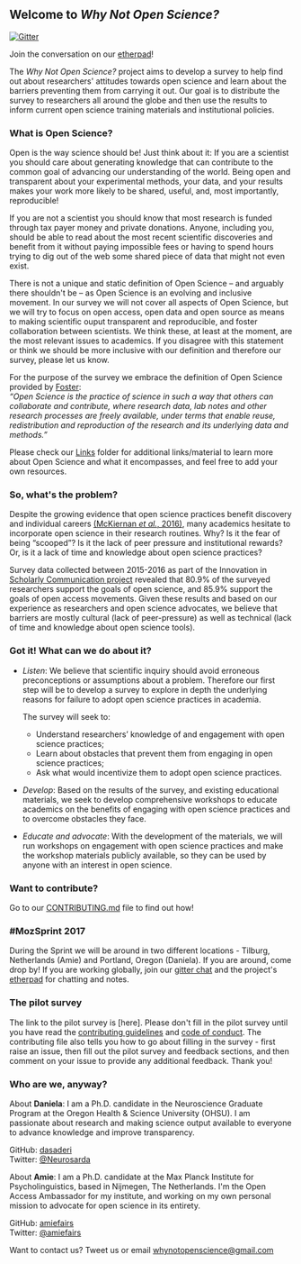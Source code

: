 ## Welcome to *Why Not Open Science?*

[![Gitter](https://badges.gitter.im/Join%20Chat.svg)](https://gitter.im/WhyNotOpenScience/Lobby?utm_source=share-link&utm_medium=link&utm_campaign=share-link) 

Join the conversation on our [etherpad](https://public.etherpad-mozilla.org/p/whynotopenscience)! 

The *Why Not Open Science?* project aims to develop a survey to help find out about researchers' attitudes towards open science and learn about the barriers preventing them from carrying it out. Our goal is to distribute the survey to researchers all around the globe and then use the results to inform current open science training materials and institutional policies.

### What is Open Science? 
Open is the way science should be! Just think about it: If you are a scientist you should care about generating knowledge that can contribute to the common goal of advancing our understanding of the world. Being open and transparent about your experimental methods, your data, and your results makes your work more likely to be shared, useful, and, most importantly, reproducible!

If you are not a scientist you should know that most research is funded through tax payer money and private donations. Anyone, including you, should be able to read about the most recent scientific discoveries and benefit from it without paying impossible fees or having to spend hours trying to dig out of the web some shared piece of data that might not even exist. 

There is not a unique and static definition of Open Science – and arguably there shouldn't be – as Open Science is an evolving and inclusive movement. In our survey we will not cover all aspects of Open Science, but we will try to focus on open access, open data and open source as means to making scientific ouput transparent and reproducible, and foster collaboration between scientists. We think these, at least at the moment, are the most relevant issues to academics. If you disagree with this statement or think we should be more inclusive with our definition and therefore our survey, please let us know.

For the purpose of the survey we embrace the definition of Open Science provided by [Foster](https://www.fosteropenscience.eu/taxonomy/term/100):  
*“Open Science is the practice of science in such a way that others can collaborate and contribute, where research data, lab notes and other research processes are freely available, under terms that enable reuse, redistribution and reproduction of the research and its underlying data and methods.”*  

Please check our [Links](https://github.com/dasaderi/WhyNotOpenScience/tree/master/Links) folder for additional links/material to learn more about Open Science and what it encompasses, and feel free to add your own resources.

### So, what's the problem?

Despite the growing evidence that open science practices benefit discovery and individual careers [(McKiernan *et al.*, 2016)](https://elifesciences.org/content/5/e16800), many academics hesitate to incorporate open science in their research routines. Why? Is it the fear of being “scooped”? Is it the lack of peer pressure and institutional rewards? Or, is it a lack of time and knowledge about open science practices? 

Survey data collected between 2015-2016 as part of the Innovation in [Scholarly Communication project](https://101innovations.wordpress.com/) revealed that 80.9% of the surveyed researchers support the goals of open science, and 85.9% support the goals of open access movements. Given these results and based on our experience as researchers and open science advocates, we believe that barriers are mostly cultural (lack of peer-pressure) as well as technical (lack of time and knowledge about open science tools).

### Got it! What can we do about it?

* *Listen*: We believe that scientific inquiry should avoid erroneous preconceptions or assumptions about a problem. Therefore our first step will be to develop a survey to explore in depth the underlying reasons for failure to adopt open science practices in academia. 

     The survey will seek to:
     * Understand researchers’ knowledge of and engagement with open science practices; 
     * Learn about obstacles that prevent them from engaging in open science practices; 
     * Ask what would incentivize them to adopt open science practices.

* *Develop*: Based on the results of the survey, and existing educational materials, we seek to develop comprehensive workshops to educate academics on the benefits of engaging with open science practices and to overcome obstacles they face.

* *Educate and advocate*: With the development of the materials, we will run workshops on engagement with open science practices and make the workshop materials publicly available, so they can be used by anyone with an interest in open science.

### Want to contribute?

Go to our [CONTRIBUTING.md](https://github.com/dasaderi/WhyNotOpenScience/blob/master/CONTRIBUTING.md) file to find out how!

### #MozSprint 2017

During the Sprint we will be around in two different locations - Tilburg, Netherlands (Amie) and Portland, Oregon (Daniela). If you are around, come drop by! If you are working globally, join our [gitter chat](https://gitter.im/WhyNotOpenScience/Lobby?utm_source=share-link&utm_medium=link&utm_campaign=share-link) and the project's [etherpad](https://public.etherpad-mozilla.org/p/whynotopenscience) for chatting and notes.

### The pilot survey
The link to the pilot survey is [here]. Please don't fill in the pilot survey until you have read the [contributing guidelines](https://github.com/dasaderi/WhyNotOpenScience/blob/master/CONTRIBUTING.md) and [code of conduct](https://github.com/dasaderi/WhyNotOpenScience/blob/master/CODE_OF_CONDUCT.md). The contributing file also tells you how to go about filling in the survey - first raise an issue, then fill out the pilot survey and feedback sections, and then comment on your issue to provide any additional feedback. Thank you!


### Who are we, anyway?
About __Daniela__: I am a Ph.D. candidate in the Neuroscience Graduate Program at the Oregon Health & Science University (OHSU). I am passionate about research and making science output available to everyone to advance knowledge and improve transparency.  

GitHub: [dasaderi](https://github.com/dasaderi)  
Twitter: [@Neurosarda](https://twitter.com/Neurosarda)  

About __Amie__: I am a Ph.D. candidate at the Max Planck Institute for Psycholinguistics, based in Nijmegen, The Netherlands. I'm the Open Access Ambassador for my institute, and working on my own personal mission to advocate for open science in its entirety. 

GitHub: [amiefairs](https://github.com/amiefairs)  
Twitter: [@amiefairs](https://twitter.com/amiefairs)

Want to contact us? Tweet us or email whynotopenscience@gmail.com




